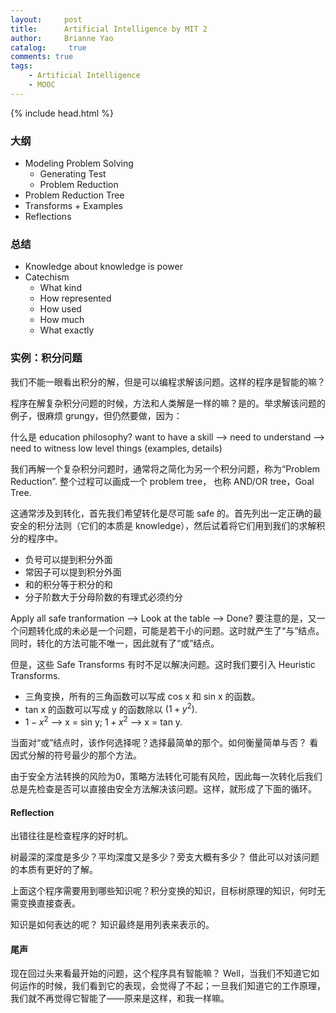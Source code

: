 ```yaml
---
layout:     post
title:      Artificial Intelligence by MIT 2
author:     Brianne Yao
catalog: 	 true
comments: true
tags:
    - Artificial Intelligence
    - MOOC
---
```

{% include head.html %}

### 大纲

* Modeling Problem Solving 
  - Generating Test
  - Problem Reduction
* Problem Reduction Tree
* Transforms + Examples
* Reflections

### 总结

* Knowledge about knowledge is power
* Catechism 
  - What kind
  - How represented
  - How used
  - How much
  - What exactly


### 实例：积分问题

我们不能一眼看出积分的解，但是可以编程求解该问题。这样的程序是智能的嘛？

程序在解复杂积分问题的时候，方法和人类解是一样的嘛？是的。举求解该问题的例子，很麻烦 grungy，但仍然要做，因为：

什么是 education philosophy?
want to have a skill --> need to understand --> need to witness low level things (examples, details)

我们再解一个复杂积分问题时，通常将之简化为另一个积分问题，称为“Problem Reduction”. 整个过程可以画成一个 problem tree， 也称 AND/OR tree，Goal Tree.

这通常涉及到转化，首先我们希望转化是尽可能 safe 的。首先列出一定正确的最安全的积分法则（它们的本质是 knowledge），然后试着将它们用到我们的求解积分的程序中。

* 负号可以提到积分外面
* 常因子可以提到积分外面
* 和的积分等于积分的和
* 分子阶数大于分母阶数的有理式必须约分

Apply all safe tranformation --> Look at the table --> Done?
要注意的是，又一个问题转化成的未必是一个问题，可能是若干小的问题。这时就产生了“与”结点。同时，转化的方法可能不唯一，因此就有了“或”结点。

但是，这些 Safe Transforms 有时不足以解决问题。这时我们要引入 Heuristic Transforms.

* 三角变换，所有的三角函数可以写成 cos x 和 sin x 的函数。
* tan x 的函数可以写成 y 的函数除以 $(1+y^{2})$.
* $1-x^{2}$ --> x = sin y; $1+x^{2}$ --> x = tan y.

当面对“或”结点时，该作何选择呢？选择最简单的那个。如何衡量简单与否？ 看因式分解的符号最少的那个方法。

由于安全方法转换的风险为0，策略方法转化可能有风险，因此每一次转化后我们总是先检查是否可以直接由安全方法解决该问题。这样，就形成了下面的循环。


#### Reflection

出错往往是检查程序的好时机。

树最深的深度是多少？平均深度又是多少？旁支大概有多少？
借此可以对该问题的本质有更好的了解。

上面这个程序需要用到哪些知识呢？积分变换的知识，目标树原理的知识，何时无需变换直接查表。

知识是如何表达的呢？
知识最终是用列表来表示的。


#### 尾声

现在回过头来看最开始的问题，这个程序具有智能嘛？
Well，当我们不知道它如何运作的时候，我们看到它的表现，会觉得了不起；一旦我们知道它的工作原理，我们就不再觉得它智能了——原来是这样，和我一样嘛。